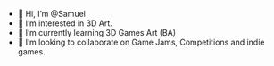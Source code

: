 - 👋 Hi, I’m @Samuel
- 👀 I’m interested in 3D Art.
- 🌱 I’m currently learning 3D Games Art (BA)
- 💞️ I’m looking to collaborate on Game Jams, Competitions and indie games.
